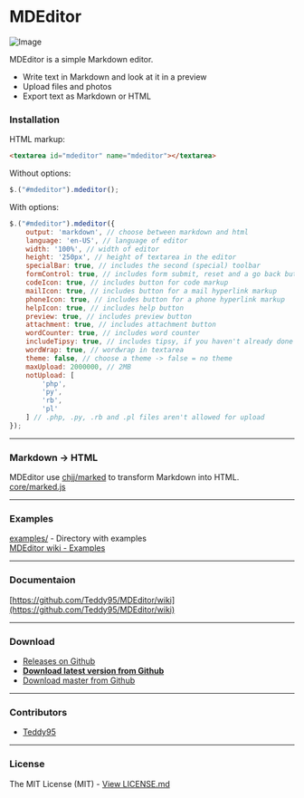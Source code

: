 # MDEditor

![Image](http://i.imgur.com/EWYdPkX.png)

MDEditor is a simple Markdown editor.

- Write text in Markdown and look at it in a preview
- Upload files and photos
- Export text as Markdown or HTML

### Installation

HTML markup:
```html
<textarea id="mdeditor" name="mdeditor"></textarea>
```
Without options:
```javascript
$.("#mdeditor").mdeditor();
```
With options:
```javascript
$.("#mdeditor").mdeditor({
	output: 'markdown', // choose between markdown and html
	language: 'en-US', // language of editor
	width: '100%', // width of editor
	height: '250px', // height of textarea in the editor
	specialBar: true, // includes the second (special) toolbar
	formControl: true, // includes form submit, reset and a go back button
	codeIcon: true, // includes button for code markup
	mailIcon: true, // includes button for a mail hyperlink markup
	phoneIcon: true, // includes button for a phone hyperlink markup
	helpIcon: true, // includes help button
	preview: true, // includes preview button
	attachment: true, // includes attachment button
	wordCounter: true, // includes word counter
	includeTipsy: true, // includes tipsy, if you haven't already done this
	wordWrap: true, // wordwrap in textarea
	theme: false, // choose a theme -> false = no theme
	maxUpload: 2000000, // 2MB
	notUpload: [
		'php',
		'py',
		'rb',
		'pl'
	] // .php, .py, .rb and .pl files aren't allowed for upload
});
```

-------------

### Markdown -> HTML

MDEditor use [chjj/marked](https://github.com/chjj/marked) to transform Markdown into HTML.  
[core/marked.js](https://github.com/Teddy95/MDEditor/blob/master/core/marked.js)

-------------

### Examples

[examples/](https://github.com/Teddy95/MDEditor/tree/master/examples) - Directory with examples  
[MDEditor wiki - Examples](https://github.com/Teddy95/MDEditor/wiki/Examples)

-------------

### Documentaion

[https://github.com/Teddy95/MDEditor/wiki](https://github.com/Teddy95/MDEditor/wiki)

-------------

### Download

- [Releases on Github](https://github.com/Teddy95/MDEditor/releases)
- **[Download latest version from Github](https://github.com/Teddy95/MDEditor/archive/v0.1-beta.zip)**
- [Download master from Github](https://github.com/Teddy95/MDEditor/archive/master.zip)

-------------

### Contributors

- [Teddy95](https://github.com/Teddy95)

-------------

### License

The MIT License (MIT) - [View LICENSE.md](https://github.com/Teddy95/MDEditor/blob/master/LICENSE.md)
